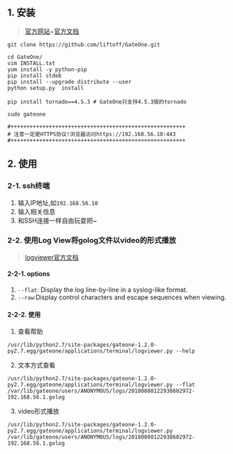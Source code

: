 ## 1. 安装
> [官方网站](https://github.com/liftoff/GateOne)+[官方文档](http://liftoff.github.io/GateOne/)
```
git clone https://github.com/liftoff/GateOne.git

cd GateOne/
vim INSTALL.txt 
yum install -y python-pip
pip install stdeb
pip install --upgrade distribute --user
python setup.py  install

pip install tornado==4.5.3 # GateOne只支持4.5.3版的tornado

sudo gateone

#+++++++++++++++++++++++++++++++++++++++++++++++++++++++
# 注意一定是HTTPS协议!浏览器访问https://192.168.56.10:443
#+++++++++++++++++++++++++++++++++++++++++++++++++++++++
```

## 2. 使用
### 2-1. ssh终端
1. 输入IP地址,如`192.168.56.10`
2. 输入相关信息
3. 和SSH连接一样自由玩耍把~

### 2-2. 使用Log View将golog文件以video的形式播放
> [logviewer官方文档](http://liftoff.github.io/GateOne/Developer/logviewer.html?highlight=golog)
#### 2-2-1. options
1. `--flat`: Display the log line-by-line in a syslog-like format.
2. `--raw`:Display control characters and escape sequences when viewing.
#### 2-2-2. 使用
1. 查看帮助
```
/usr/lib/python2.7/site-packages/gateone-1.2.0-py2.7.egg/gateone/applications/terminal/logviewer.py --help
```
2. 文本方式查看
```
/usr/lib/python2.7/site-packages/gateone-1.2.0-py2.7.egg/gateone/applications/terminal/logviewer.py --flat /var/lib/gateone/users/ANONYMOUS/logs/20180808122938602972-192.168.56.1.golog
```
3. video形式播放
```
/usr/lib/python2.7/site-packages/gateone-1.2.0-py2.7.egg/gateone/applications/terminal/logviewer.py  /var/lib/gateone/users/ANONYMOUS/logs/20180808122938602972-192.168.56.1.golog

```
